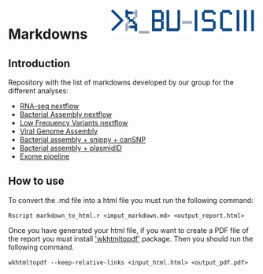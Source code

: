 <img src="assets/BU_ISCIII_logo.png" alt="logo" width="300" align="right"/>

# Markdowns
## Introduction
Repository with the list of markdowns developed by our group for the different analyses:

* [RNA-seq nextflow](https://github.com/BU-ISCIII/rnaseq-nf/blob/master/docs/output.md)
* [Bacterial Assembly nextflow](https://github.com/BU-ISCIII/bacterial_assembly-nf/blob/master/docs/output.md)
* [Low Frequency Variants nextflow](https://github.com/BU-ISCIII/panelLowFreq-nf/blob/master/doc/output.md)
* [Viral Genome Assembly](https://github.com/BU-ISCIII/markdowns/blob/master/reports/output_virus.md)
* [Bacterial assembly + snippy + canSNP](https://github.com/BU-ISCIII/markdowns/blob/master/reports/output_snippy_assembly_cansnp.md)
* [Bacterial assembly + plasmidID](https://github.com/BU-ISCIII/markdowns/blob/master/reports/output_assembly_plasmid.md)
* [Exome pipeline](https://github.com/BU-ISCIII/exome_pipeline/blob/develop/doc/output.md)


## How to use
To convert the .md file into a html file you must run the following command:

```
Rscript markdown_to_html.r <imput_markdown.md> <output_report.html>
```

Once you have generated your html file, if you want to create a PDF file of the report you must install ['wkhtmltopdf'](https://wkhtmltopdf.org/) package. Then you should run the following command.

```
wkhtmltopdf --keep-relative-links <input_html.html> <output_pdf.pdf>
```
